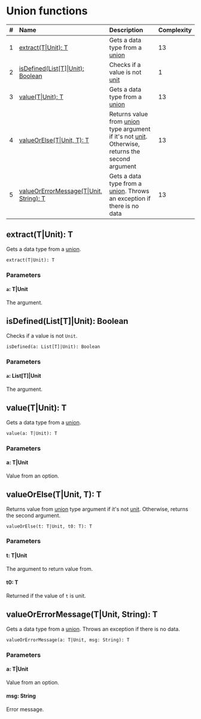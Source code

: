# Union functions

| # | Name | Description | Complexity |
| :--- | :--- | :--- | :--- |
| 1 | [extract(T&#124;Unit): T](#extract) | Gets a data type from a [union](/ride/data-types/union.md) | 13 |
| 2 | [isDefined(List[T]&#124;Unit): Boolean](#is-defined) | Checks if a value is not [unit](/ride/data-types/unit.md) | 1 |
| 3 | [value(T&#124;Unit): T](#value) | Gets a data type from a [union](/ride/data-types/union.md) | 13 |
| 4 | [valueOrElse(T&#124;Unit, T): T](#valueOrElse) | Returns value from [union](/ride/data-types/union.md) type argument if it's not [unit](/ride/data-types/unit.md). Otherwise, returns the second argument | 13 |
| 5 | [valueOrErrorMessage(T&#124;Unit, String): T](#value-error) | Gets a data type from a [union](/ride/data-types/union.md). Throws an exception if there is no data | 13 |

## extract(T|Unit): T<a id="extract"></a>

Gets a data type from a [union](/ride/data-types/union.md).

``` ride
extract(T|Unit): T
```

### Parameters

#### `a`: T|Unit

The argument.

## isDefined(List[T]|Unit): Boolean<a id="is-defined"></a>

Checks if a value is not `Unit`.

``` ride
isDefined(a: List[T]|Unit): Boolean
```

### Parameters

#### `a`: List[T]|Unit

The argument.

## value(T|Unit): T<a id="value"></a>

Gets a data type from a [union](/ride/data-types/union.md).

``` ride
value(a: T|Unit): T
```

### Parameters

#### a: T|Unit

Value from an option.

## valueOrElse(T|Unit, T): T<a id="valueOrElse"></a>

Returns value from [union](/ride/data-types/union.md) type argument if it's not [unit](/ride/data-types/unit.md). Otherwise, returns the second argument.

``` ride
valueOrElse(t: T|Unit, t0: T): T
```

### Parameters

#### t: T|Unit

The argument to return value from.

#### t0: T

Returned if the value of `t` is unit.

## valueOrErrorMessage(T|Unit, String): T<a id="value-error"></a>

Gets a data type from a [union](/ride/data-types/union.md). Throws an exception if there is no data.

``` ride
valueOrErrorMessage(a: T|Unit, msg: String): T
```

### Parameters

#### a: T|Unit

Value from an option.

#### msg: String

Error message.
